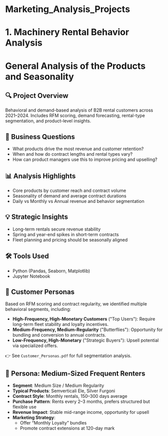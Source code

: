 # Marketing_Analysis_Projects

# 1. Machinery Rental Behavior Analysis

# General Analysis of the Products and Seasonality
## 🔍 Project Overview
Behavioral and demand-based analysis of B2B rental customers across 2021–2024. Includes RFM scoring, demand forecasting, rental-type segmentation, and product-level insights.

## 💼 Business Questions
- What products drive the most revenue and customer retention?
- When and how do contract lengths and rental types vary?
- How can product managers use this to improve pricing and upselling?

## 📊 Analysis Highlights
- Core products by customer reach and contract volume
- Seasonality of demand and average contract durations
- Daily vs Monthly vs Annual revenue and behavior segmentation

## 💡 Strategic Insights
- Long-term rentals secure revenue stability
- Spring and year-end spikes in short-term contracts
- Fleet planning and pricing should be seasonally aligned

## 🛠️ Tools Used
- Python (Pandas, Seaborn, Matplotlib)
- Jupyter Notebook

## 🧠 Customer Personas

Based on RFM scoring and contract regularity, we identified multiple behavioral segments, including:

- **High-Frequency, High-Monetary Customers** ("Top Users"): Require long-term fleet stability and loyalty incentives.
- **Medium-Frequency, Medium-Regularity** ("Butterflies"): Opportunity for bundling and conversion to annual contracts.
- **Low-Frequency, High-Monetary** ("Strategic Buyers"): Upsell potential via specialized offers.

👉 See `Customer_Personas.pdf` for full segmentation analysis.

## 🎯 Persona: Medium-Sized Frequent Renters

- **Segment**: Medium Size / Medium Regularity
- **Typical Products**: Semverticali Ele, Silver Furgoni
- **Contract Style**: Monthly rentals, 150–300 days average
- **Purchase Pattern**: Rents every 2–3 months, prefers structured but flexible use
- **Revenue Impact**: Stable mid-range income, opportunity for upsell
- **Marketing Strategy**:
  - Offer “Monthly Loyalty” bundles
  - Promote contract extensions at 120-day mark


